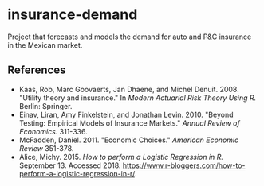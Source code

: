 # insurance-demand
Project that forecasts and models the demand for auto and P&C insurance in the Mexican market.

## References

* Kaas, Rob, Marc Goovaerts, Jan Dhaene, and Michel Denuit. 2008. "Utility theory and insurance." In *Modern Actuarial Risk Theory Using R.* Berlin: Springer.
* Einav, Liran, Amy Finkelstein, and Jonathan Levin. 2010. "Beyond Testing: Empirical Models of Insurance Markets." *Annual Review of Economics.* 311-336.
* McFadden, Daniel. 2011. "Economic Choices." *American Economic Review* 351-378.
* Alice, Michy. 2015. *How to perform a Logistic Regression in R.* September 13. Accessed 2018. https://www.r-bloggers.com/how-to-perform-a-logistic-regression-in-r/.
